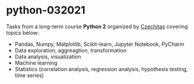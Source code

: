 # python-032021

Tasks from a long-term course __Python 2__ organized by [Czechitas](https://www.czechitas.cz/kurzy/python-2) covering topics below:
- Pandas, Numpy, Matplotlib, Scikit-learn, Jupyter Notebook, PyCharm
- Data exploration, aggreagtion, transformation
- Data analysis, visualization
- Machine learning
- Statistics (correlation analysis, regression analysis, hypothesis testing, time series)
